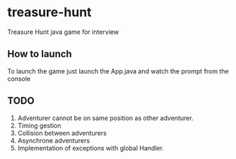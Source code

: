 # treasure-hunt
Treasure Hunt java game for interview

## How to launch 

To launch the game just launch the App.java and watch the prompt from the console

## TODO

1. Adventurer cannot be on same position as other adventurer.
2. Timing gestion
3. Collision between adventurers
4. Asynchrone adventurers
5. Implementation of exceptions with global Handler.

